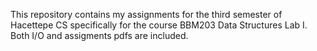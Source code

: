 This repository contains my assignments for the third semester of Hacettepe CS specifically for the course BBM203 Data Structures Lab I. Both I/O and assigments pdfs are included.

